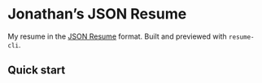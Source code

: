 # Jonathan’s JSON Resume

My resume in the [JSON Resume](https://jsonresume.org/) format. Built and previewed with `resume-cli`.

## Quick start

